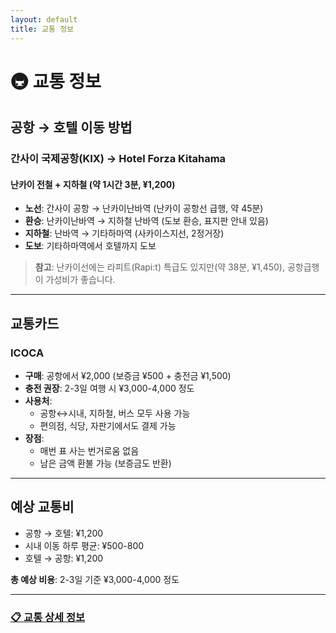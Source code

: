 ```yaml
---
layout: default
title: 교통 정보
---
```


# 🚇 교통 정보

## 공항 → 호텔 이동 방법

### 간사이 국제공항(KIX) → Hotel Forza Kitahama

#### 난카이 전철 + 지하철 (약 1시간 3분, ¥1,200)
- **노선**: 간사이 공항 → 난카이난바역 (난카이 공항선 급행, 약 45분)
- **환승**: 난카이난바역 → 지하철 난바역 (도보 환승, 표지판 안내 있음)
- **지하철**: 난바역 → 기타하마역 (사카이스지선, 2정거장)
- **도보**: 기타하마역에서 호텔까지 도보

> **참고**: 난카이선에는 라피트(Rapi:t) 특급도 있지만(약 38분, ¥1,450), 공항급행이 가성비가 좋습니다.

---

## 교통카드

### ICOCA
- **구매**: 공항에서 ¥2,000 (보증금 ¥500 + 충전금 ¥1,500)
- **충전 권장**: 2-3일 여행 시 ¥3,000-4,000 정도
- **사용처**:
  - 공항↔시내, 지하철, 버스 모두 사용 가능
  - 편의점, 식당, 자판기에서도 결제 가능
- **장점**:
  - 매번 표 사는 번거로움 없음
  - 남은 금액 환불 가능 (보증금도 반환)

---

## 예상 교통비

- 공항 → 호텔: ¥1,200
- 시내 이동 하루 평균: ¥500-800
- 호텔 → 공항: ¥1,200

**총 예상 비용**: 2-3일 기준 ¥3,000-4,000 정도

---

### [📋 교통 상세 정보](docs/transportation.md)